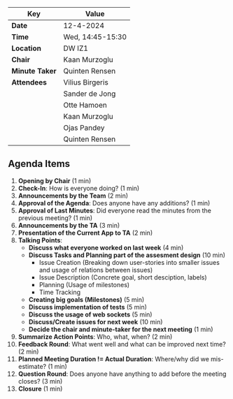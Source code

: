 | **Key**          | **Value**          |
| -----------------|--------------------|
| **Date**         | 12-4-2024          |
| **Time**         | Wed, 14:45-15:30   |
| **Location**     | DW IZ1             |
| **Chair**        | Kaan Murzoglu      |
| **Minute Taker** | Quinten Rensen     |
| **Attendees**    | Vilius Birgeris    |
|                  | Sander de Jong     |
|                  | Otte Hamoen        |
|                  | Kaan Murzoglu      |
|                  | Ojas Pandey        |
|                  | Quinten Rensen     |


## Agenda Items
1. **Opening by Chair** (1 min)
2. **Check-In**: How is everyone doing? (1 min)
3. **Announcements by the Team** (2 min)
4. **Approval of the Agenda**: Does anyone have any additions? (1 min)
5. **Approval of Last Minutes**: Did everyone read the minutes from the previous meeting? (1 min)
6. **Announcements by the TA** (3 min)
7. **Presentation of the Current App to TA** (2 min)
8. **Talking Points**:
    - **Discuss what everyone worked on last week** (4 min)
    - **Discuss Tasks and Planning part of the assesment design** (10 min)
        - Issue Creation (Breaking down user-stories into smaller issues and usage of relations between issues)
        - Issue Description (Concrete goal, short desciption, labels)
        - Planning (Usage of milestones)
        - Time Tracking
    - **Creating big goals (Milestones)** (5 min)
    - **Discuss implementation of tests** (5 min)
    - **Discuss the usage of web sockets** (5 min)
    - **Discuss/Create issues for next week** (10 min)
    - **Decide the chair and minute-taker for the next meeting** (1 min)
9. **Summarize Action Points**: Who, what, when? (2 min)
10. **Feedback Round**: What went well and what can be improved next time? (2 min)
11. **Planned Meeting Duration != Actual Duration**: Where/why did we mis-estimate? (1 min)
12. **Question Round**: Does anyone have anything to add before the meeting closes? (3 min)
13. **Closure** (1 min)

